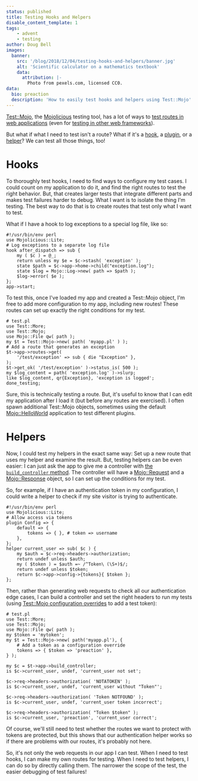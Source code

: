 ```yaml
---
status: published
title: Testing Hooks and Helpers
disable_content_template: 1
tags:
    - advent
    - testing
author: Doug Bell
images:
  banner:
    src: '/blog/2018/12/04/testing-hooks-and-helpers/banner.jpg'
    alt: 'Scientific calculator on a mathematics textbook'
    data:
      attribution: |-
        Photo from pexels.com, licensed CC0.
data:
  bio: preaction
  description: 'How to easily test hooks and helpers using Test::Mojo'
---
```

[Test::Mojo](https://mojolicious.org/perldoc/Test/Mojo), the
[Mojolicious](http://mojolicious.org) testing tool, has a lot of ways to
[test routes in web
applications](https://mojolicious.org/perldoc/Mojolicious/Guides/Testing)
(even for [testing in other web
frameworks](https://metacpan.org/pod/Test::Mojo::Role::PSGI)).

But what if what I need to test isn't a route? What if it's
a [hook](https://mojolicious.org/perldoc/Mojolicious#HOOKS),
a [plugin](https://mojolicious.org/perldoc/Mojolicious/Guides/Cookbook#Adding-a-plugin-to-your-application),
or
a [helper](https://mojolicious.org/perldoc/Mojolicious/Guides/Rendering#Helpers)?
We can test all those things, too!

# Hooks

To thoroughly test hooks, I need to find ways to configure my test
cases. I could count on my application to do it, and find the right
routes to test the right behavior. But, that creates larger tests that
integrate different parts and makes test failures harder to debug. What
I want is to isolate the thing I'm testing. The best way to do that is
to create routes that test only what I want to test.

What if I have a hook to log exceptions to a special log file, like so:

    #!/usr/bin/env perl
    use Mojolicious::Lite;
    # Log exceptions to a separate log file
    hook after_dispatch => sub {
        my ( $c ) = @_;
        return unless my $e = $c->stash( 'exception' );
        state $path = $c->app->home->child("exception.log");
        state $log = Mojo::Log->new( path => $path );
        $log->error( $e );
    };
    app->start;

To test this, once I've loaded my app and created a Test::Mojo object,
I'm free to add more configuration to my app, including new routes!
These routes can set up exactly the right conditions for my test.

    # test.pl
    use Test::More;
    use Test::Mojo;
    use Mojo::File qw( path );
    my $t = Test::Mojo->new( path( 'myapp.pl' ) );
    # Add a route that generates an exception
    $t->app->routes->get(
        '/test/exception' => sub { die "Exception" },
    );
    $t->get_ok( '/test/exception' )->status_is( 500 );
    my $log_content = path( 'exception.log' )->slurp;
    like $log_content, qr{Exception}, 'exception is logged';
    done_testing;

Sure, this is technically testing a route. But, it's useful to know that
I can edit my application after I load it (but before any routes are
exercised). I often spawn additional Test::Mojo objects, sometimes using
the default
[Mojo::HelloWorld](https://mojolicious.org/perldoc/Mojo/HelloWorld)
application to test different plugins.

# Helpers

Now, I could test my helpers in the exact same way: Set up a new route
that uses my helper and examine the result. But, testing helpers can be
even easier: I can just ask the app to give me a controller with [the
`build_controller`
method](https://mojolicious.org/perldoc/Mojolicious#build_controller).
The controller will have
a [Mojo::Request](https://mojolicious.org/perldoc/Mojo/Message/Request)
and
a [Mojo::Response](https://mojolicious.org/perldoc/Mojo/Message/Response)
object, so I can set up the conditions for my test.

So, for example, if I have an authentication token in my configuration,
I could write a helper to check if my site visitor is trying to
authenticate.

    #!/usr/bin/env perl
    use Mojolicious::Lite;
    # Allow access via tokens
    plugin Config => {
        default => {
            tokens => { }, # token => username
        },
    };
    helper current_user => sub( $c ) {
        my $auth = $c->req->headers->authorization;
        return undef unless $auth;
        my ( $token ) = $auth =~ /^Token\ (\S+)$/;
        return undef unless $token;
        return $c->app->config->{tokens}{ $token };
    };

Then, rather than generating web requests to check all our
authentication edge cases, I can build a controller and set the right
headers to run my tests (using [Test::Mojo configuration
overrides](https://mojolicious.org/perldoc/Test/Mojo#new) to add a test
token):

    # test.pl
    use Test::More;
    use Test::Mojo;
    use Mojo::File qw( path );
    my $token = 'mytoken';
    my $t = Test::Mojo->new( path('myapp.pl'), {
        # Add a token as a configuration override
        tokens => { $token => 'preaction' },
    } );

    my $c = $t->app->build_controller;
    is $c->current_user, undef, 'current_user not set';

    $c->req->headers->authorization( 'NOTATOKEN' );
    is $c->current_user, undef, 'current_user without "Token"';

    $c->req->headers->authorization( 'Token NOTFOUND' );
    is $c->current_user, undef, 'current_user token incorrect';

    $c->req->headers->authorization( "Token $token" );
    is $c->current_user, 'preaction', 'current_user correct';

Of course, we'll still need to test whether the routes we want to
protect with tokens are protected, but this shows that our
authentication helper works so if there are problems with our routes,
it's probably not here.

So, it's not only the web requests in our app I can test. When I need to
test hooks, I can make my own routes for testing. When I need to test
helpers, I can do so by directly calling them. The narrower the scope of
the test, the easier debugging of test failures!
